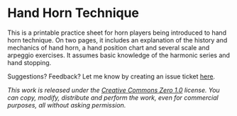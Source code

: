 # Hand Horn Technique
This is a printable practice sheet for horn players being introduced to hand horn technique.
On two pages, it includes an explanation of the history and mechanics of hand horn,
a hand position chart and several scale and arpeggio exercises.
It assumes basic knowledge of the harmonic series
and hand stopping.

Suggestions? Feedback? Let me know by creating an issue ticket [here](https://github.com/claysmalley/hand-horn-technique/issues/new).

_This work is released under the [Creative Commons Zero 1.0](https://creativecommons.org/publicdomain/zero/1.0/) license.
You can copy, modify, distribute and perform the work, even for commercial purposes, all without asking permission._
